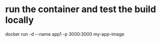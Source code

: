 
 # run the container and test the build locally
 docker run -d --name app1 -p 3000:3000  my-app-image 
 
